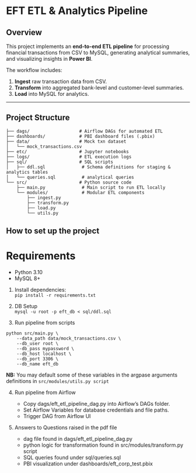# **EFT ETL & Analytics Pipeline**

## **Overview**
This project implements an **end-to-end ETL pipeline** for processing financial transactions from CSV to MySQL, generating analytical summaries, and visualizing insights in **Power BI**.

The workflow includes:

1. **Ingest** raw transaction data from CSV.
2. **Transform** into aggregated bank-level and customer-level summaries.
3. **Load** into MySQL for analytics.

---

## **Project Structure**
```
├── dags/                   # Airflow DAGs for automated ETL
├── dashboards/             # PBI dashboard files (.pbix)
├── data/                   # Mock txn dataset
│   └── mock_transactions.csv
├── etc/                    # Jupyter notebooks
├── logs/                   # ETL execution logs
├── sql/                    # SQL scripts
│   ├── ddl.sql              # Schema definitions for staging & analytics tables
│   └── queries.sql          # analytical queries
└── src/                    # Python source code
    ├── main.py              # Main script to run ETL locally
    └── modules/             # Modular ETL components
        ├── ingest.py
        ├── transform.py
        ├── load.py
        └── utils.py
```

## **How to set up the project**

# Requirements
- Python 3.10
- MySQL 8+

1. Install dependencies:<br>
``` pip install -r requirements.txt ```

2. DB Setup<br>
``` mysql -u root -p eft_db < sql/ddl.sql ```

3. Run pipeline from scripts<br>
```
python src/main.py \
    --data_path data/mock_transactions.csv \
    --db_user root \
    --db_pass mypassword \
    --db_host localhost \
    --db_port 3306 \
    --db_name eft_db
```

**NB:** You may default some of these variables in the argpase arguments definitions in ```src/modules/utils.py script```

4. Run pipeline from Airflow
    - Copy dags/eft_etl_pipeline_dag.py into Airflow’s DAGs folder.
    - Set Airflow Variables for database credentials and file paths.
    - Trigger DAG from Airflow UI

5. Answers to Questions raised in the pdf file
    - dag file found in dags/eft_etl_pipeline_dag.py
    - python logic for transformation found in src/modules/transform.py script
    - SQL queries found under sql/queries.sql
    - PBI visualization under dashboards/eft_corp_test.pbix


